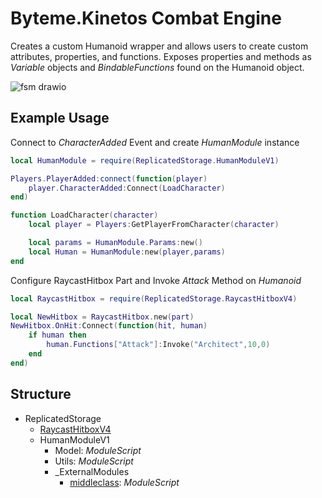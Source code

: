 # Byteme.Kinetos Combat Engine
Creates a custom Humanoid wrapper and allows users to create custom attributes, properties, and functions.
Exposes properties and methods as _Variable_ objects and _BindableFunctions_ found on the Humanoid object.

![fsm drawio](https://user-images.githubusercontent.com/25409074/193987181-80cd3d28-ce7c-462e-8259-37953ebfedcb.png)

## Example Usage

Connect to _CharacterAdded_ Event and create _HumanModule_ instance
```lua
local HumanModule = require(ReplicatedStorage.HumanModuleV1)

Players.PlayerAdded:connect(function(player)
	player.CharacterAdded:Connect(LoadCharacter)
end)

function LoadCharacter(character)
	local player = Players:GetPlayerFromCharacter(character)

	local params = HumanModule.Params:new()
	local Human = HumanModule:new(player,params)
end
```

Configure RaycastHitbox Part and Invoke *Attack* Method on _Humanoid_
```lua
local RaycastHitbox = require(ReplicatedStorage.RaycastHitboxV4)

local NewHitbox = RaycastHitbox.new(part)
NewHitbox.OnHit:Connect(function(hit, human)
	if human then
		human.Functions["Attack"]:Invoke("Architect",10,0)
	end	
end)
```

## Structure
- ReplicatedStorage
  - [RaycastHitboxV4](https://github.com/Swordphin/raycastHitboxRbxl)
  - HumanModuleV1
    - Model:  _ModuleScript_
    - Utils:  _ModuleScript_
    - _ExternalModules
      - [middleclass](https://github.com/kikito/middleclass): _ModuleScript_
